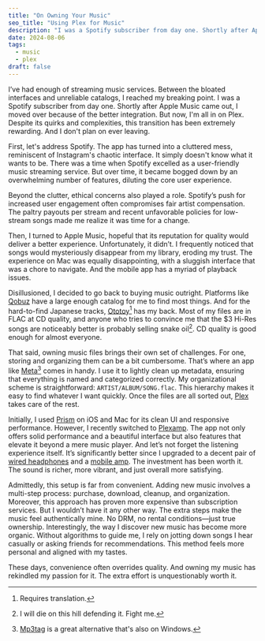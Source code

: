```yaml
---
title: "On Owning Your Music"
seo_title: "Using Plex for Music"
description: "I was a Spotify subscriber from day one. Shortly after Apple Music came out, I moved over because of the better integration. But now, I'm all in on Plex. Despite its quirks and complexities, this transition has been extremely rewarding. And I don't plan on ever leaving."
date: 2024-08-06
tags:
  - music
  - plex
draft: false
---
```


I’ve had enough of streaming music services. Between the bloated interfaces and unreliable catalogs, I reached my breaking point. I was a Spotify subscriber from day one. Shortly after Apple Music came out, I moved over because of the better integration. But now, I'm all in on Plex. Despite its quirks and complexities, this transition has been extremely rewarding. And I don't plan on ever leaving.

First, let's address Spotify. The app has turned into a cluttered mess, reminiscent of Instagram's chaotic interface. It simply doesn't know what it wants to be. There was a time when Spotify excelled as a user-friendly music streaming service. But over time, it became bogged down by an overwhelming number of features, diluting the core user experience.

Beyond the clutter, ethical concerns also played a role. Spotify’s push for increased user engagement often compromises fair artist compensation. The paltry payouts per stream and recent unfavorable policies for low-stream songs made me realize it was time for a change.

Then, I turned to Apple Music, hopeful that its reputation for quality would deliver a better experience. Unfortunately, it didn’t. I frequently noticed that songs would mysteriously disappear from my library, eroding my trust. The experience on Mac was equally disappointing, with a sluggish interface that was a chore to navigate. And the mobile app has a myriad of playback issues.

Disillusioned, I decided to go back to buying music outright. Platforms like [Qobuz](https://www.qobuz.com/us-en/shop) have a large enough catalog for me to find most things. And for the hard-to-find Japanese tracks, [Ototoy](https://ototoy.jp/top/)[^1] has my back. Most of my files are in FLAC at CD quality, and anyone who tries to convince me that the $3 Hi-Res songs are noticeably better is probably selling snake oil[^2]. CD quality is good enough for almost everyone.

That said, owning music files brings their own set of challenges. For one, storing and organizing them can be a bit cumbersome. That’s where an app like [Meta](https://www.nightbirdsevolve.com/meta/)[^3] comes in handy. I use it to lightly clean up metadata, ensuring that everything is named and categorized correctly. My organizational scheme is straightforward: `ARTIST/ALBUM/SONG.flac`. This hierarchy makes it easy to find whatever I want quickly. Once the files are all sorted out, [Plex](https://www.plex.tv) takes care of the rest.

Initially, I used [Prism](https://prism-music.app) on iOS and Mac for its clean UI and responsive performance. However, I recently switched to [Plexamp](https://www.plex.tv/plexamp/). The app not only offers solid performance and a beautiful interface but also features that elevate it beyond a mere music player. And let’s not forget the listening experience itself. It’s significantly better since I upgraded to a decent pair of [wired headphones](https://www.fiio.com/fd5) and a [mobile amp](https://www.thx.com/thx-onyx/). The investment has been worth it. The sound is richer, more vibrant, and just overall more satisfying.

Admittedly, this setup is far from convenient. Adding new music involves a multi-step process: purchase, download, cleanup, and organization. Moreover, this approach has proven more expensive than subscription services.
But I wouldn’t have it any other way. The extra steps make the music feel authentically mine. No DRM, no rental conditions—just true ownership. Interestingly, the way I discover new music has become more organic. Without algorithms to guide me, I rely on jotting down songs I hear casually or asking friends for recommendations. This method feels more personal and aligned with my tastes.

These days, convenience often overrides quality. And owning my music has rekindled my passion for it. The extra effort is unquestionably worth it.

[^1]: Requires translation.
[^2]: I will die on this hill defending it. Fight me.
[^3]: [Mp3tag](https://www.mp3tag.de/en/) is a great alternative that's also on Windows.

